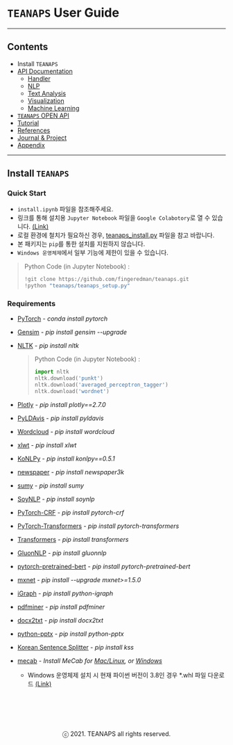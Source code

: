 # `TEANAPS` User Guide

---
## Contents
- Install `TEANAPS`
- [API Documentation](./teanaps_user_guide-api_documentation-handler.md#teanaps-user-guide)
  - [Handler](./teanaps_user_guide-api_documentation-handler.md#teanaps-user-guide)
  - [NLP](./teanaps_user_guide-api_documentation-nlp.md#teanaps-user-guide)
  - [Text Analysis](./teanaps_user_guide-api_documentation-text_analysis.md#teanaps-user-guide)
  - [Visualization](./teanaps_user_guide-api_documentation-visualization.md#teanaps-user-guide)
  - [Machine Learning](./teanaps_user_guide-api_documentation-machine-learning.md#teanaps-user-guide)
- [`TEANAPS` OPEN API](./teanaps_user_guide-rest_api.md#teanaps-user-guide)
- [Tutorial](./teanaps_user_guide-tutorial.md#teanaps-user-guide)
- [References](./teanaps_user_guide-references_journal_project.md#teanaps-user-guide)
- [Journal & Project](./teanaps_user_guide-references_journal_project.md#teanaps-user-guide)
- [Appendix](./teanaps_user_guide-appendix.md#teanaps-user-guide)

---
## Install `TEANAPS`

### Quick Start
- `install.ipynb` 파일을 참조해주세요.
- 링크를 통해 설치용 `Jupyter Notebook` 파일을 `Google Colabotory`로 열 수 있습니다. [(Link)](https://colab.research.google.com/github/fingeredman/teanaps/blob/master/install.ipynb)
- 로컬 환경에 철치가 필요하신 경우, [teanaps_install.py](https://github.com/fingeredman/teanaps/blob/master/teanaps_setup.py) 파일을 참고 바랍니다.
- 본 패키지는 `pip`를 통한 설치를 지원하지 않습니다.
- `Windows 운영체제`에서 일부 기능에 제한이 있을 수 있습니다.

> Python Code (in Jupyter Notebook) :
> ```python
> !git clone https://github.com/fingeredman/teanaps.git
> !python "teanaps/teanaps_setup.py"
> ```

### Requirements
- [PyTorch](https://pytorch.org/) - *conda install pytorch*
- [Gensim](https://pypi.org/project/gensim/) - *pip install gensim --upgrade*
- [NLTK](https://www.nltk.org/install.html) - *pip install nltk*

  > Python Code (in Jupyter Notebook) :
  > ```python
  > import nltk
  > nltk.download('punkt')
  > nltk.download('averaged_perceptron_tagger')
  > nltk.download('wordnet')
  > ```

- [Plotly](https://plot.ly/python/getting-started/) - *pip install plotly==2.7.0*
- [PyLDAvis](https://pypi.org/project/pyLDAvis/) - *pip install pyldavis*
- [Wordcloud](https://pypi.org/project/wordcloud/) - *pip install wordcloud*
- [xlwt](https://pypi.org/project/xlwt/) - *pip install xlwt*
- [KoNLPy](http://konlpy.org/en/latest/#getting-started) - *pip install konlpy==0.5.1*
- [newspaper](https://pypi.org/project/newspaper3k/) - *pip install newspaper3k*
- [sumy](https://pypi.org/project/sumy/) - *pip install sumy*
- [SoyNLP](https://github.com/lovit/soynlp) - *pip install soynlp*
- [PyTorch-CRF](https://pypi.org/project/pytorch-crf/) - *pip install pytorch-crf*
- [PyTorch-Transformers](https://pypi.org/project/pytorch-transformers/) - *pip install pytorch-transformers*
- [Transformers](https://pypi.org/project/transformers/) - *pip install transformers*
- [GluonNLP](https://pypi.org/project/gluonnlp/) - *pip install gluonnlp*
- [pytorch-pretrained-bert](https://pypi.org/project/pytorch-pretrained-bert/) - *pip install pytorch-pretrained-bert*
- [mxnet](https://pypi.org/project/mxnet/) - *pip install --upgrade mxnet>=1.5.0*
- [iGraph](https://pypi.org/project/igraph-python/) - *pip install python-igraph*
- [pdfminer](https://pypi.org/project/pdfminer/) - *pip install pdfminer*
- [docx2txt](https://pypi.org/project/docx2txt/) - *pip install docx2txt*
- [python-pptx](https://python-pptx.readthedocs.io/en/latest/) - *pip install python-pptx*
- [Korean Sentence Splitter](https://github.com/hyunwoongko/kss?fbclid=IwAR2G4Ym3OwQOeouTokpjTMXo49vpZGuF5mYS7GUsmTSpKehXvDrCqSj-Zhk#korean-sentence-splitter) - *pip install kss*
- [mecab](https://bitbucket.org/eunjeon/mecab-ko/src/master/) - *Install MeCab for [Mac/Linux](https://bitbucket.org/eunjeon/mecab-ko-dic/src/master/), or [Windows](https://cleancode-ws.tistory.com/97)*  
	- Windows 운영체제 설치 시 현재 파이썬 버전이 3.8인 경우 *.whl 파일 다운로드 [(Link)](https://github.com/Pusnow/mecab-python-msvc/releases)

<br><br>
---
<center>ⓒ 2021. TEANAPS all rights reserved.</center>